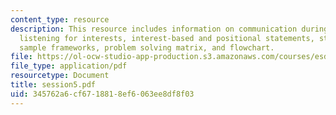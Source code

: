 ```yaml
---
content_type: resource
description: This resource includes information on communication during negitiations,
  listening for interests, interest-based and positional statements, stump speeches,
  sample frameworks, problem solving matrix, and flowchart.
file: https://ol-ocw-studio-app-production.s3.amazonaws.com/courses/esd-141-technology-policy-negotiations-spring-2006/345762a6cf6718818ef6063ee8df8f03_session5.pdf
file_type: application/pdf
resourcetype: Document
title: session5.pdf
uid: 345762a6-cf67-1881-8ef6-063ee8df8f03
---
```

